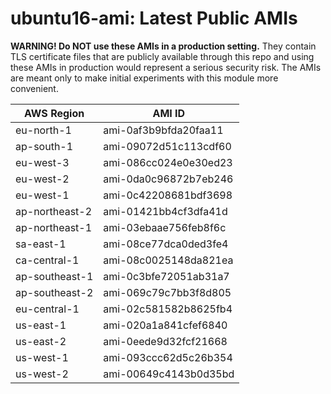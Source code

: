 # ubuntu16-ami: Latest Public AMIs

**WARNING! Do NOT use these AMIs in a production setting.** They contain TLS certificate files that are publicly available through this repo and using these AMIs in production would represent a serious security risk. The AMIs are meant only to make initial experiments with this module more convenient.

| AWS Region | AMI ID |
| ---------- | ------ |
| eu-north-1 | ami-0af3b9bfda20faa11 |
| ap-south-1 | ami-09072d51c113cdf60 |
| eu-west-3 | ami-086cc024e0e30ed23 |
| eu-west-2 | ami-0da0c96872b7eb246 |
| eu-west-1 | ami-0c42208681bdf3698 |
| ap-northeast-2 | ami-01421bb4cf3dfa41d |
| ap-northeast-1 | ami-03ebaae756feb8f6c |
| sa-east-1 | ami-08ce77dca0ded3fe4 |
| ca-central-1 | ami-08c0025148da821ea |
| ap-southeast-1 | ami-0c3bfe72051ab31a7 |
| ap-southeast-2 | ami-069c79c7bb3f8d805 |
| eu-central-1 | ami-02c581582b8625fb4 |
| us-east-1 | ami-020a1a841cfef6840 |
| us-east-2 | ami-0eede9d32fcf21668 |
| us-west-1 | ami-093ccc62d5c26b354 |
| us-west-2 | ami-00649c4143b0d35bd |
